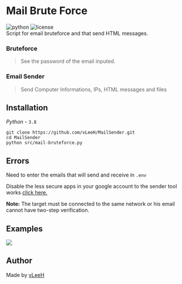 # Mail Brute Force
![python](https://img.shields.io/badge/Python-3.7%20%7C%203.8-blue.svg) ![license](https://img.shields.io/github/license/vLeeH/Mail-Bruteforce.svg) <br>
Script for email bruteforce and that send HTML messages.

### Bruteforce
> See the password of the email inputed.

### Email Sender
> Send Computer Informations, IPs, HTML messages and files

## Installation 
_Python_ - `3.8`
```
git clone https://github.com/vLeeH/MailSender.git
cd MailSender
python src/mail-bruteforce.py
```

## Errors
Need to enter the emails that will send and receive in `.env`

Disable the less secure apps in your google account to the sender tool works <a href="https://myaccount.google.com/lesssecureapps">click here.</a>

**Note:** The target must be connected to the same network or his email cannot have two-step verification.

## Examples 
<img src="https://github.com/vLeeH/MailBrute-Py/blob/main/.github/example.png">

## Author 
Made by <a href="https://github.com/vLeeH">vLeeH</a>
